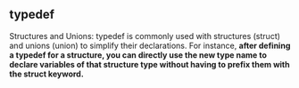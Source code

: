 ## typedef

Structures and Unions: typedef is commonly used with structures (struct) and unions (union) to simplify their declarations. For instance, **after defining a typedef for a structure, you can directly use the new type name to declare variables of that structure type without having to prefix them with the struct keyword.**
